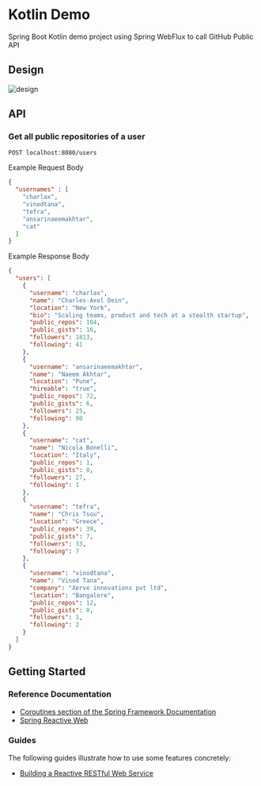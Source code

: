 # Kotlin Demo

Spring Boot Kotlin demo project using Spring WebFlux to call GitHub Public API

## Design

![design](https://gist.githubusercontent.com/zuch/479b6c6b328af5253d313ce51e198152/raw/5c0829d4601e67a46658702b2c01e4864985b0ee/Kotlin_Demo_App_calling_Github_API_with_Spring_Webflux.png)

## API

### Get all public repositories of a user

```http
POST localhost:8080/users
```

Example Request Body
```json
{
  "usernames" : [
    "charlax",
    "vinodtana",
    "tefra",
    "ansarinaeemakhtar",
    "cat"
  ]
}
```

Example Response Body
```json
{
  "users": [
    {
      "username": "charlax",
      "name": "Charles-Axel Dein",
      "location": "New York",
      "bio": "Scaling teams, product and tech at a stealth startup",
      "public_repos": 104,
      "public_gists": 16,
      "followers": 1813,
      "following": 41
    },
    {
      "username": "ansarinaeemakhtar",
      "name": "Naeem Akhtar",
      "location": "Pune",
      "hireable": "true",
      "public_repos": 72,
      "public_gists": 6,
      "followers": 25,
      "following": 90
    },
    {
      "username": "cat",
      "name": "Nicola Bonelli",
      "location": "Italy",
      "public_repos": 1,
      "public_gists": 0,
      "followers": 27,
      "following": 1
    },
    {
      "username": "tefra",
      "name": "Chris Tsou",
      "location": "Greece",
      "public_repos": 39,
      "public_gists": 7,
      "followers": 33,
      "following": 7
    },
    {
      "username": "vinodtana",
      "name": "Vinod Tana",
      "company": "Xerve innovations pvt ltd",
      "location": "Bangalore",
      "public_repos": 12,
      "public_gists": 0,
      "followers": 1,
      "following": 2
    }
  ]
}
```


## Getting Started

### Reference Documentation

* [Coroutines section of the Spring Framework Documentation](https://docs.spring.io/spring/docs/6.1.3/spring-framework-reference/languages.html#coroutines)
* [Spring Reactive Web](https://docs.spring.io/spring-boot/docs/3.2.2/reference/htmlsingle/index.html#web.reactive)

### Guides
The following guides illustrate how to use some features concretely:

* [Building a Reactive RESTful Web Service](https://spring.io/guides/gs/reactive-rest-service/)

